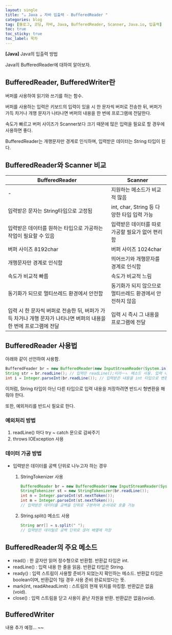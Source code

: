 ```yaml
---
layout: single
title: "☕ Java ☕ 자바 입출력 - BufferedReader "
categories: blog
tag: [블로그, 코딩, 자바, Java, BufferedReader, Scanner, Java.io, 입출력]
toc: true
toc_sticky: true
toc_label: 목차
---
```


**[Java]** Java의 입출력 방법

Java의 BufferedReader에 대하여 알아보자.


## BufferedReader, BufferedWriter란

버퍼를 사용하여 읽기와 쓰기를 하는 함수.

버퍼를 사용하는 입력은 키보드의 입력이 있을 시 한 문자씩 버퍼로 전송한 뒤, 버퍼가 가득 차거나 개행 문자가 나타나면 버퍼의 내용을 한 번에 프로그램에 전달한다. 

속도가 빠르고 버퍼 사이즈가 Scanner보다 크기 때문에 많은 입력을 필요로 할 경우에 사용하면 좋다.

BufferedReader는 개행문자만 경계로 인식하며, 입력받은 데이터는 String 타입이 된다.



## BufferedReader와 Scanner 비교

| BufferedReader |    Scanner    |
| -------------- | ------------- |
| - | 지원하는 메소드가 비교적 많음  |
| 입력받은 문자는 String타입으로 고정됨 | int, char, String 등 다양한 타입 입력 가능  |
| 입력받은 데이터를 원하는 타입으로 가공하는 작업이 필요할 수 있음 | 입력받은 데이터를 따로 가공할 필요가 없어 편리함  |
| 버퍼 사이즈 8192char | 버퍼 사이즈 1024char |
| 개행문자만 경계로 인식함 | 띄어쓰기와 개행문자를 경계로 인식함  |
| 속도가 비교적 빠름 | 속도가 비교적 느림  |
| 동기화가 되므로 멀티쓰레드 환경에서 안전함 | 동기화가 되지 않으므로 멀티쓰레드 환경에서 안전하지 않음  |
| 입력 시 한 문자씩 버퍼로 전송한 뒤, 버퍼가 가득 차거나 개행 문자가 나타나면 버퍼의 내용을 한 번에 프로그램에 전달 | 입력 시 즉시 그 내용을 프로그램에 전달  |



## BufferedReader 사용법

아래와 같이 선언하여 사용함.

```java
BufferedFeader br = new BufferedReader(new InputStreamReader(System.in)); // 이와 같이 선언하여 사용
String str = br.readLine(); // 입력은 readLine();이라ㅡㄴ 메소드 사용. 입력 내용을 str이라는 이름의 변수에 저장
int i = Integer.parseInt(br.readLine()); // 입력받은 내용을 int 타입으로 변환하고 싶을 때.
```

이처럼, String 타입이 아닌 다른 타입으로 입력 내용을 저장하려면 반드시 형변환을 해줘야 한다.

또한, 예외처리를 반드시 필요로 한다.


### 예외처리 방법
1) readLine() 마다 try ~ catch 문으로 감싸주기
2) throws IOException 사용 


### 데이터 가공 방법

- 입력받은 데이터를 공백 단위로 나누고자 하는 경우

  1) StringTokenizer 사용
     ```java
     BufferedReader br = new BufferedReader(new InputStreamReader(System.in));
     StringTokenizer st = new StringTokenizer(br.readLine());
     int n = Integer.parseInt(st.nextToken());
     int m = Integer.parseInt(st.nextToken());
     // 입력받은 데이터를 공백을 단위로 구분하여 순서대로 호출 가능
     ```
  2) String.split() 메소드 사용
     ```java
     String arr[] = s.split(" ");
     // 입력받은 데이털르 공백 단위로 끊어 배열에 저장
     ```



## BufferedReader의 주요 메소드

- read() : 한 글자만 읽어 정수형으로 반환함. 반환값 타입은 int.
- readLine() : 입력 내용 한 줄을 읽음. 반환값 타입은 String.
- ready() : 입력 스트림이 사용할 준비가 되었는지 확인하는 메소드. 반환값 타입은 boolean이며, 반환값이 1일 경우 사용 준비 완료되었다는 뜻.
- mark(int, readAheadLimit) : 스트림의 현재 위치를 마킹함. 반환값은 없음(void).
- close() : 입력 스트림을 닫고 사용이 끝난 자원을 반환. 반환값은 없음(void).



## BufferedWriter

내용 추가 예정... ~~


